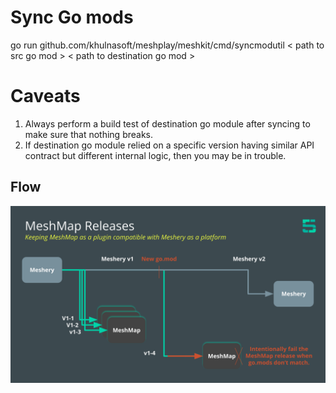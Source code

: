 # Sync Go mods

go run github.com/khulnasoft/meshplay/meshkit/cmd/syncmodutil < path to src go mod >  < path to destination go mod >


# Caveats
1. Always perform a build test of destination go module after syncing to make sure that nothing breaks.
2. If destination go module relied on a specific version having similar API contract but different internal logic, then you may be in trouble.


## Flow

![](./go-mod-sync-flow.svg)
